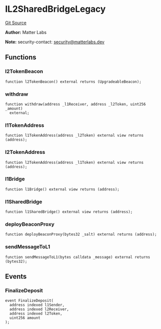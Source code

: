 # IL2SharedBridgeLegacy
[Git Source](https://github.com/matter-labs/zksync-contracts/blob/c6e73735b89a4b474234f6471e326125c9069f15/contracts/l1-contracts/bridge/interfaces/IL2SharedBridgeLegacy.sol)

**Author:**
Matter Labs

**Note:**
security-contact: security@matterlabs.dev


## Functions
### l2TokenBeacon


```solidity
function l2TokenBeacon() external returns (UpgradeableBeacon);
```

### withdraw


```solidity
function withdraw(address _l1Receiver, address _l2Token, uint256 _amount)
  external;
```

### l1TokenAddress


```solidity
function l1TokenAddress(address _l2Token) external view returns (address);
```

### l2TokenAddress


```solidity
function l2TokenAddress(address _l1Token) external view returns (address);
```

### l1Bridge


```solidity
function l1Bridge() external view returns (address);
```

### l1SharedBridge


```solidity
function l1SharedBridge() external view returns (address);
```

### deployBeaconProxy


```solidity
function deployBeaconProxy(bytes32 _salt) external returns (address);
```

### sendMessageToL1


```solidity
function sendMessageToL1(bytes calldata _message) external returns (bytes32);
```

## Events
### FinalizeDeposit

```solidity
event FinalizeDeposit(
  address indexed l1Sender,
  address indexed l2Receiver,
  address indexed l2Token,
  uint256 amount
);
```

